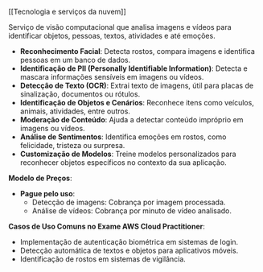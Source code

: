 [[Tecnologia e serviços da nuvem]]

Serviço de visão computacional que analisa imagens e vídeos para identificar objetos, pessoas, textos, atividades e até emoções.

- **Reconhecimento Facial**: Detecta rostos, compara imagens e identifica pessoas em um banco de dados.
- **Identificação de PII (Personally Identifiable Information)**: Detecta e mascara informações sensíveis em imagens ou vídeos.
- **Detecção de Texto (OCR)**: Extrai texto de imagens, útil para placas de sinalização, documentos ou rótulos.
- **Identificação de Objetos e Cenários**: Reconhece itens como veículos, animais, atividades, entre outros.
- **Moderação de Conteúdo**: Ajuda a detectar conteúdo impróprio em imagens ou vídeos.
- **Análise de Sentimentos**: Identifica emoções em rostos, como felicidade, tristeza ou surpresa.
- **Customização de Modelos**: Treine modelos personalizados para reconhecer objetos específicos no contexto da sua aplicação.

**Modelo de Preços**:

- **Pague pelo uso**:
    - Detecção de imagens: Cobrança por imagem processada.
    - Análise de vídeos: Cobrança por minuto de vídeo analisado.

**Casos de Uso Comuns no Exame AWS Cloud Practitioner**:

- Implementação de autenticação biométrica em sistemas de login.
- Detecção automática de textos e objetos para aplicativos móveis.
- Identificação de rostos em sistemas de vigilância.